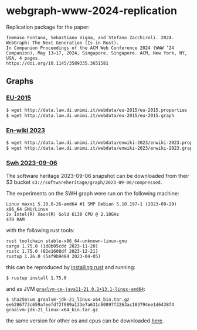 # webgraph-www-2024-replication

Replication package for the paper:

    Tommaso Fontana, Sebastiano Vigna, and Stefano Zacchiroli. 2024.
    WebGraph: The Next Generation (Is in Rust).
	In Companion Proceedings of the ACM Web Conference 2024 (WWW ’24 Companion), May 13–17, 2024, Singapore, Singapore. ACM, New York, NY, USA, 4 pages.
	https://doi.org/10.1145/3589335.3651581

## Graphs

### [EU-2015](https://law.di.unimi.it/webdata/eu-2015/)
```bash
$ wget http://data.law.di.unimi.it/webdata/eu-2015/eu-2015.properties
$ wget http://data.law.di.unimi.it/webdata/eu-2015/eu-2015.graph
```

### [En-wiki 2023](https://law.di.unimi.it/webdata/enwiki-2023/)
```bash
$ wget http://data.law.di.unimi.it/webdata/enwiki-2023/enwiki-2023.properties
$ wget http://data.law.di.unimi.it/webdata/enwiki-2023/enwiki-2023.graph
```

### [Swh 2023-09-06](https://docs.softwareheritage.org/devel/swh-dataset/graph/dataset.html)
The software heritage 2023-09-06 snapshot can be downloaded from their S3 bucket `s3://softwareheritage/graph/2023-09-06/compressed`. 

The experiments on the SWH graph were run on the following machine:
```
Linux maxxi 5.10.0-26-amd64 #1 SMP Debian 5.10.197-1 (2023-09-29) x86_64 GNU/Linux
2x Intel(R) Xeon(R) Gold 6130 CPU @ 2.10GHz
4TB RAM
```
with the following rust tools:
```
rust toolchain stable-x86_64-unknown-linux-gnu
cargo 1.75.0 (1d8b05cdd 2023-11-20)
rustc 1.75.0 (82e1608df 2023-12-21)
rustup 1.26.0 (5af9b9484 2023-04-05)
```
this can be reproduced by [installing rust](https://www.rust-lang.org/tools/install) and running:
```
$ rustup install 1.75.0
```
and as JVM [`graalvm-ce-java11-21.0.2+13.1-linux-amd64`](https://download.oracle.com/graalvm/21/archive/graalvm-jdk-21.0.2_linux-x64_bin.tar.gz):
```
$ sha256sum graalvm-jdk-21_linux-x64_bin.tar.gz
ee6286773c659afeefdf2f989a133e7a631c60897f2263ac183794ee1d6438f4  graalvm-jdk-21_linux-x64_bin.tar.gz
```
the same version for other os and cpus can be downloaded [here](https://www.oracle.com/java/technologies/javase/graalvm-jdk21-archive-downloads.html).
